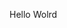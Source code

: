 Hello Wolrd





























































































































































































































































































































































































































































































































































































































































































































































































































































































































































































































































































































































































































































































































































































































